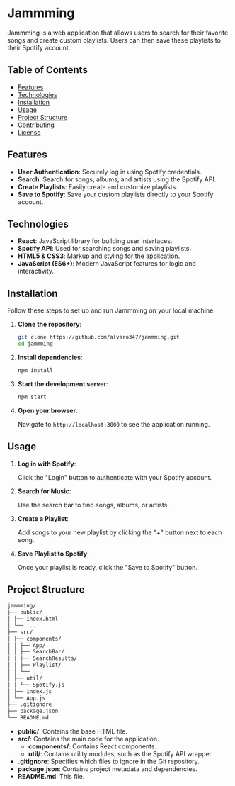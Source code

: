 # Jammming

Jammming is a web application that allows users to search for their favorite songs and create custom playlists. Users can then save these playlists to their Spotify account.

## Table of Contents

- [Features](#features)
- [Technologies](#technologies)
- [Installation](#installation)
- [Usage](#usage)
- [Project Structure](#project-structure)
- [Contributing](#contributing)
- [License](#license)

## Features

- **User Authentication**: Securely log in using Spotify credentials.
- **Search**: Search for songs, albums, and artists using the Spotify API.
- **Create Playlists**: Easily create and customize playlists.
- **Save to Spotify**: Save your custom playlists directly to your Spotify account.

## Technologies

- **React**: JavaScript library for building user interfaces.
- **Spotify API**: Used for searching songs and saving playlists.
- **HTML5 & CSS3**: Markup and styling for the application.
- **JavaScript (ES6+)**: Modern JavaScript features for logic and interactivity.

## Installation

Follow these steps to set up and run Jammming on your local machine:

1. **Clone the repository**:

    ```sh
    git clone https://github.com/alvaro347/jammming.git
    cd jammming
    ```

2. **Install dependencies**:

    ```sh
    npm install
    ```

3. **Start the development server**:

    ```sh
    npm start
    ```

4. **Open your browser**:

    Navigate to `http://localhost:3000` to see the application running.

## Usage

1. **Log in with Spotify**:

    Click the "Login" button to authenticate with your Spotify account.

2. **Search for Music**:

    Use the search bar to find songs, albums, or artists.

3. **Create a Playlist**:

    Add songs to your new playlist by clicking the "+" button next to each song.

4. **Save Playlist to Spotify**:

    Once your playlist is ready, click the "Save to Spotify" button.

## Project Structure

  ```sh
jammming/
├── public/
│ ├── index.html
│ └── ...
├── src/
│ ├── components/
│ │ ├── App/
│ │ ├── SearchBar/
│ │ ├── SearchResults/
│ │ ├── Playlist/
│ │ └── ...
│ ├── util/
│ │ └── Spotify.js
│ ├── index.js
│ └── App.js
├── .gitignore
├── package.json
└── README.md
```

- **public/**: Contains the base HTML file.
- **src/**: Contains the main code for the application.
  - **components/**: Contains React components.
  - **util/**: Contains utility modules, such as the Spotify API wrapper.
- **.gitignore**: Specifies which files to ignore in the Git repository.
- **package.json**: Contains project metadata and dependencies.
- **README.md**: This file.

